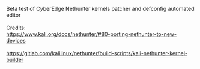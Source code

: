 Beta test of CyberEdge Nethunter kernels patcher and defconfig automated editor <br><br>
Credits:<br>
https://www.kali.org/docs/nethunter/#80-porting-nethunter-to-new-devices <br><br>
https://gitlab.com/kalilinux/nethunter/build-scripts/kali-nethunter-kernel-builder <br>
